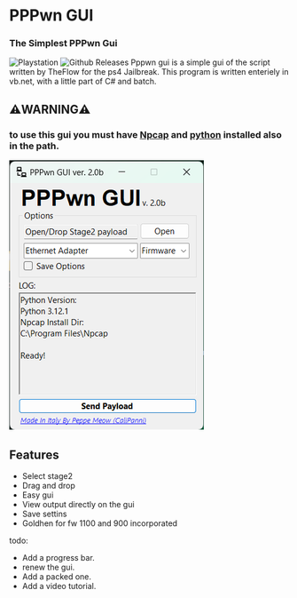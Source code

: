 # PPPwn GUI
### The Simplest PPPwn Gui



![Playstation](https://img.shields.io/badge/Playstation-003791?style=for-the-badge&logo=playstation&logoColor=white)
![Github Releases](https://img.shields.io/github/downloads/CaliPanni/PPPwngui/total.svg?style=plastic)
Pppwn gui is a simple gui of the script written by TheFlow for the ps4 Jailbreak. This program is written enteriely in vb.net, with a little part of C# and batch.
## ⚠️WARNING⚠️
### to use this gui you must have [Npcap](https://npcap.com/dist/npcap-1.79.exe) and [python](https://www.python.org/ftp/python/3.12.3/python-3.12.3-amd64.exe) installed also in the path.
![PPPwn gui 1.5](https://github.com/CaliPanni/PPPwngui/blob/main/Screenshot%202024-05-10%20182459.png?raw=true)

## Features

- Select stage2
- Drag and drop 
- Easy gui
- View output directly on the gui
- Save settins
- Goldhen for fw 1100 and 900 incorporated
  
todo:
- Add a progress bar.
- renew the gui.
- Add a packed one.
- Add a video tutorial.
